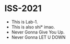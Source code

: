 # ISS-2021
* This is Lab-1.
* This is also shi* imao.
* Never Gonna Give You Up.
* Never Gonna LET U DOWN
